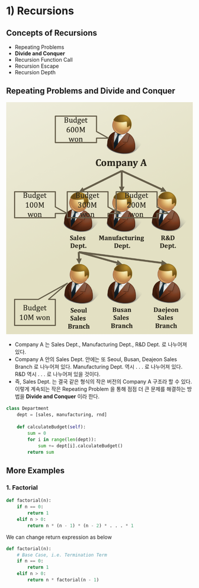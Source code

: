 # 1\) Recursions

## Concepts of Recursions

* Repeating Problems
* **Divide and Conquer**
* Recursion Function Call
* Recursion Escape
* Recursion Depth

## Repeating Problems and Divide and Conquer

![Repeating Problem](../.gitbook/assets/2019-12-20-12.07.51.png)

* Company A 는 Sales Dept., Manufacturing Dept., R&D Dept. 로 나누어져 있다.
* Company A 안의 Sales Dept. 안에는 또 Seoul, Busan, Deajeon Sales Branch 로 나누어져 있다. Manufacturing Dept. 역시 . . . 로 나누어져 있다. R&D 역시 . . . 로 나누어져 있을 것이다.
* 즉, Sales Dept. 는 결국 같은 형식의 작은 버전의 Company A 구조라 할 수 있다. 이렇게 계속되는 작은 Repeating Problem 을 통해 점점 더 큰 문제를 해결하는 방법을 **Divide and Conquer** 이라 한다.

```python
class Department
    dept = [sales, manufacturing, rnd]
    
    def calculateBudget(self):
        sum = 0
        for i in range(len(dept)):
            sum += dept[i].calculateBudget()
        return sum
```

## More Examples 

### 1. Factorial

```python
def factorial(n):
    if n == 0:
        return 1
    elif n > 0:
        return n * (n - 1) * (n - 2) * . . . * 1
```

We can change return expression as below

```python
def factorial(n):
    # Base Case, i.e. Termination Term
    if n == 0:
        return 1
    elif n > 0:
        return n * factorial(n - 1)
```



